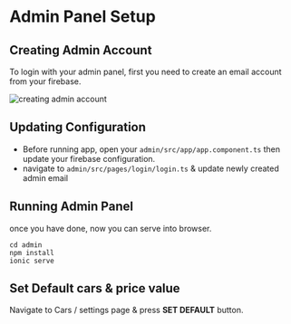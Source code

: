 # Admin Panel Setup

## Creating Admin Account

To login with your admin panel, first you need to create an email account from your firebase.

![creating admin account]( https://github.com/codesundar/ionic-uber-clone/blob/master/img/create-admin-email.png "update database create admin account")


## Updating Configuration

- Before running app, open your `admin/src/app/app.component.ts` then update your firebase configuration.
- navigate to `admin/src/pages/login/login.ts` & update newly created admin email


## Running Admin Panel

once you have done, now you can serve into browser.

    cd admin
    npm install
    ionic serve

## Set Default cars & price value

Navigate to Cars / settings page & press **SET DEFAULT** button.